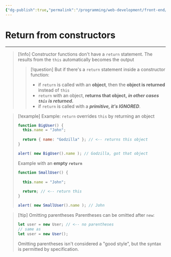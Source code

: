 ```yaml
---
{"dg-publish":true,"permalink":"/programming/web-development/front-end/javascript-vanilla/03-objects/05-constructor-operator-new/03-return-from-constructors/","tags":["programming","webdevelopment","frontend","JavaScript"],"created":"2024-11-09T11:30:39.503+08:00"}
---
```


# Return from constructors

--- 
>[!info]
> Constructor functions don't have a `return` statement.
> The results from the `this` automatically becomes the output
>>[!question] But if there's a `return` statement inside a constructor function:
>> - if `return` is called with an __object__, then the __object is returned__ instead of `this`
>> 	- `return` with an object, __returns that object,__ ___in other cases `this` is returned.___
>> - if `return` is called with a ___primitive, it's IGNORED___.

>[!example] 
> Example: `return` overrides `this` by returning an object
> ```javascript
> function BigUser() {
> 	this.name = "John";
> 	
> 	return { name: "Godzilla" }; // <-- returns this object
> }
> 
> alert( new BigUser().name ); // Godzilla, got that object
> ```
> 
> Example with an __empty `return`__
> ```javascript
> function SmallUser() {
> 	
> 	this.name = "John";
> 	
> 	return; // <-- return this
> }
> 
> alert( new SmallUser().name ); // John
> ```


>[!tip] Omitting parentheses
>Parentheses can be omitted after `new`:
>```javascript
>let user = new User; // <-- no parentheses
>// same as
>let user = new User();
>```
>Omitting parentheses isn't considered a "good style", but the syntax is permitted by specification.

